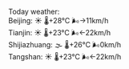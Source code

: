 Today weather:  
Beijing: ☀️ 🌡️+28°C 🌬️→11km/h  
Tianjin: ☀️ 🌡️+23°C 🌬️←22km/h  
Shijiazhuang: 🌫  🌡️+26°C 🌬️0km/h  
Tangshan: ☀️ 🌡️+23°C 🌬️←22km/h  
